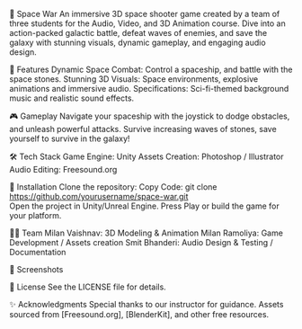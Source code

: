 🌌 Space War
An immersive 3D space shooter game created by a team of three students for the Audio, Video, and 3D Animation course. Dive into an action-packed galactic battle, defeat waves of enemies, and save the galaxy with stunning visuals, dynamic gameplay, and engaging audio design.

🚀 Features
Dynamic Space Combat: Control a spaceship, and battle with the space stones.
Stunning 3D Visuals: Space environments, explosive animations and immersive audio.
Specifications: Sci-fi-themed background music and realistic sound effects.

🎮 Gameplay
Navigate your spaceship with the joystick to dodge obstacles, and unleash powerful attacks.
Survive increasing waves of stones, save yourself to survive in the galaxy!

🛠️ Tech Stack
Game Engine: Unity
Assets Creation: Photoshop / Illustrator
Audio Editing: Freesound.org

📂 Installation
Clone the repository:
Copy Code: git clone https://github.com/yourusername/space-war.git  
Open the project in Unity/Unreal Engine.
Press Play or build the game for your platform.

👩‍💻 Team
Milan Vaishnav: 3D Modeling & Animation 
Milan Ramoliya: Game Development / Assets creation
Smit Bhanderi: Audio Design & Testing / Documentation

📸 Screenshots

📄 License
See the LICENSE file for details.

✨ Acknowledgments
Special thanks to our instructor for guidance.
Assets sourced from [Freesound.org], [BlenderKit], and other free resources.
